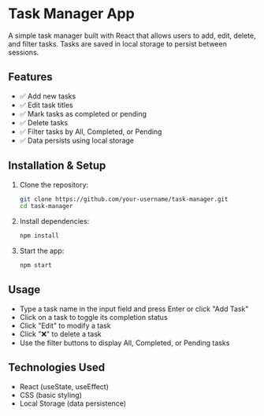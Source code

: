 # Task Manager App

A simple task manager built with React that allows users to add, edit, delete, and filter tasks. Tasks are saved in local storage to persist between sessions.

## Features
- ✅ Add new tasks
- ✅ Edit task titles
- ✅ Mark tasks as completed or pending
- ✅ Delete tasks
- ✅ Filter tasks by All, Completed, or Pending
- ✅ Data persists using local storage

## Installation & Setup

1. Clone the repository:

    ```bash
    git clone https://github.com/your-username/task-manager.git
    cd task-manager
    ```

2. Install dependencies:

    ```bash
    npm install
    ```

3. Start the app:

    ```bash
    npm start
    ```

## Usage

- Type a task name in the input field and press Enter or click "Add Task"
- Click on a task to toggle its completion status
- Click "Edit" to modify a task
- Click "❌" to delete a task
- Use the filter buttons to display All, Completed, or Pending tasks

## Technologies Used
- React (useState, useEffect)
- CSS (basic styling)
- Local Storage (data persistence)
